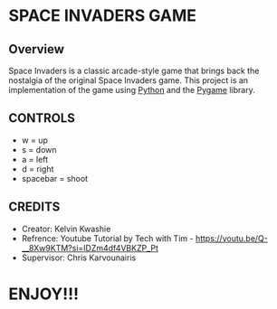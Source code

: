 # SPACE INVADERS GAME

## Overview

Space Invaders is a classic arcade-style game that brings back the nostalgia of the original Space Invaders game. This project is an implementation of the game using [Python](https://www.python.org/) and the [Pygame](https://www.pygame.org/) library.

## CONTROLS
- w = up
- s = down
- a = left
- d = right
- spacebar = shoot

## CREDITS
- Creator: Kelvin Kwashie 
- Refrence: Youtube Tutorial by Tech with Tim - https://youtu.be/Q-__8Xw9KTM?si=IDZm4df4VBKZP_Pt
- Supervisor: Chris Karvounairis 

# ENJOY!!!
